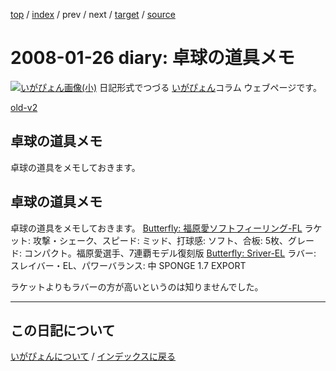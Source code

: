 [top](https://igapyon.github.io/diary/) 
 / [index](https://igapyon.github.io/diary/2008/index.html) 
 / prev 
 / next 
 / [target](https://igapyon.github.io/diary/2008/ig080126.html) 
 / [source](https://github.com/igapyon/diary/blob/gh-pages/2008/ig080126.html.src.md) 

2008-01-26 diary: 卓球の道具メモ
=====================================================================================================
[![いがぴょん画像(小)](https://igapyon.github.io/diary/images/iga200306s.jpg "いがぴょん")](https://igapyon.github.io/diary/memo/memoigapyon.html) 日記形式でつづる [いがぴょん](https://igapyon.github.io/diary/memo/memoigapyon.html)コラム ウェブページです。

[old-v2](ig080126-orig.html)

## 卓球の道具メモ

卓球の道具をメモしておきます。






## 卓球の道具メモ


卓球の道具をメモしておきます。
[Butterfly: 福原愛ソフトフィーリング-FL](http://shop.yumetenpo.jp/goods/d/takkyu1.jp/g/FUKUHARA_SOFT_FELLING/index.shtml)
  ラケット: 攻撃・シェーク、スピード: ミッド、打球感: ソフト、合板: 5枚、グレード: コンパクト。福原愛選手、7連覇モデル復刻版
  [Butterfly: Sriver-EL](http://www.rakuten.co.jp/kinsendo/415344/484041/484048/484065/)
  ラバー: スレイバー・EL、パワーバランス: 中 SPONGE 1.7 EXPORT


ラケットよりもラバーの方が高いというのは知りませんでした。


----------------------------------------------------------------------------------------------------

## この日記について
[いがぴょんについて](https://igapyon.github.io/diary/memo/memoigapyon.html) / [インデックスに戻る](https://igapyon.github.io/diary/idxall.html)
